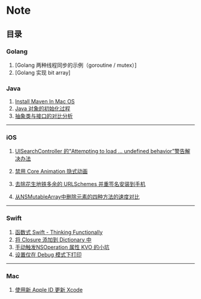 # Note

## 目录

### Golang

1. [Golang 两种线程同步的示例（goroutine / mutex）]
2. [Golang 实现 bit array]

### Java

1. [Install Maven In Mac OS](https://github.com/FundiJet/Note/blob/master/Java/Install%20Maven%20In%20Mac%20OS.md)
2. [Java 对象的初始化过程](https://github.com/FundiJet/Note/blob/master/Java/Java%20%E5%AF%B9%E8%B1%A1%E7%9A%84%E5%88%9D%E5%A7%8B%E5%8C%96%E8%BF%87%E7%A8%8B.md)
3. [抽象类与接口的对比分析](https://github.com/FundiJet/Note/blob/master/Java/%E6%8A%BD%E8%B1%A1%E7%B1%BB%E4%B8%8E%E6%8E%A5%E5%8F%A3%E7%9A%84%E5%AF%B9%E6%AF%94%E5%88%86%E6%9E%90.md)

------

### iOS

1. [UISearchController 的“Attempting to load ... undefined behavior”警告解决办法](https://github.com/FundiJet/Note/blob/master/iOS/UISearchController%20%E7%9A%84%E2%80%9CAttempting%20to%20load%20...%20undefined%20behavior%E2%80%9D%E8%AD%A6%E5%91%8A%E8%A7%A3%E5%86%B3%E5%8A%9E%E6%B3%95.md)
2. [禁用 Core Animation 隐式动画](https://github.com/FundiJet/Note/blob/master/iOS/%E7%A6%81%E7%94%A8%20Core%20Animation%20%E9%9A%90%E5%BC%8F%E5%8A%A8%E7%94%BB.md)
3. [去除花生地铁多余的 URLSchemes 并重签名安装到手机](https://github.com/FundiJet/Note/blob/master/iOS/%E5%8E%BB%E9%99%A4%E8%8A%B1%E7%94%9F%E5%9C%B0%E9%93%81%E5%A4%9A%E4%BD%99%E7%9A%84%20URLSchemes%20%E5%B9%B6%E9%87%8D%E7%AD%BE%E5%90%8D%E5%AE%89%E8%A3%85%E5%88%B0%E6%89%8B%E6%9C%BA.md)


4. [从NSMutableArray中删除元素的四种方法的速度对比](https://github.com/FundiJet/Note/blob/master/iOS/%E4%BB%8ENSMutableArray%E4%B8%AD%E5%88%A0%E9%99%A4%E5%85%83%E7%B4%A0%E7%9A%84%E5%9B%9B%E7%A7%8D%E6%96%B9%E6%B3%95%E7%9A%84%E9%80%9F%E5%BA%A6%E5%AF%B9%E6%AF%94.md)
-----

### Swift

1. [函数式 Swift - Thinking Functionally](https://github.com/FundiJet/Note/blob/master/Swift/%E5%87%BD%E6%95%B0%E5%BC%8F%20Swift%20-%20Thinking%20Functionally.md)
2. [将 Closure 添加到 Dictionary 中](https://github.com/FundiJet/Note/blob/master/Swift/%E5%B0%86%20Closure%20%E6%B7%BB%E5%8A%A0%E5%88%B0%20Dictionary%20%E4%B8%AD.md)
3. [手动触发NSOperation 属性 KVO 的小坑](https://github.com/FundiJet/Note/blob/master/Swift/%E6%89%8B%E5%8A%A8%E8%A7%A6%E5%8F%91NSOperation%20%E5%B1%9E%E6%80%A7%20KVO%20%E7%9A%84%E5%B0%8F%E5%9D%91%20.md)
4. [设置仅在 Debug 模式下打印](https://github.com/FundiJet/Note/blob/master/Swift/%E8%AE%BE%E7%BD%AE%E4%BB%85%E5%9C%A8%20Debug%20%E6%A8%A1%E5%BC%8F%E4%B8%8B%E6%89%93%E5%8D%B0.md)

------

### Mac

1. [使用新 Apple ID 更新 Xcode](https://github.com/FundiJet/Note/blob/master/Mac/%E4%BD%BF%E7%94%A8%E6%96%B0%20Apple%20ID%20%E6%9B%B4%E6%96%B0%20Xcode.md)



